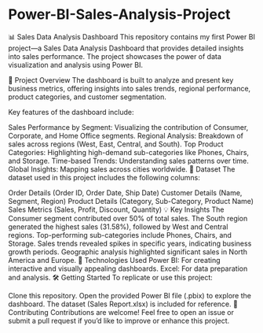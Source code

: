 # Power-BI-Sales-Analysis-Project
📊 Sales Data Analysis Dashboard
This repository contains my first Power BI project—a Sales Data Analysis Dashboard that provides detailed insights into sales performance. The project showcases the power of data visualization and analysis using Power BI.

📌 Project Overview
The dashboard is built to analyze and present key business metrics, offering insights into sales trends, regional performance, product categories, and customer segmentation.

Key features of the dashboard include:

Sales Performance by Segment: Visualizing the contribution of Consumer, Corporate, and Home Office segments.
Regional Analysis: Breakdown of sales across regions (West, East, Central, and South).
Top Product Categories: Highlighting high-demand sub-categories like Phones, Chairs, and Storage.
Time-based Trends: Understanding sales patterns over time.
Global Insights: Mapping sales across cities worldwide.
📂 Dataset
The dataset used in this project includes the following columns:

Order Details (Order ID, Order Date, Ship Date)
Customer Details (Name, Segment, Region)
Product Details (Category, Sub-Category, Product Name)
Sales Metrics (Sales, Profit, Discount, Quantity)
💡 Key Insights
The Consumer segment contributed over 50% of total sales.
The South region generated the highest sales (31.58%), followed by West and Central regions.
Top-performing sub-categories include Phones, Chairs, and Storage.
Sales trends revealed spikes in specific years, indicating business growth periods.
Geographic analysis highlighted significant sales in North America and Europe.
🚀 Technologies Used
Power BI: For creating interactive and visually appealing dashboards.
Excel: For data preparation and analysis.
🛠️ Getting Started
To replicate or use this project:

Clone this repository.
Open the provided Power BI file (.pbix) to explore the dashboard.
The dataset (Sales Report.xlsx) is included for reference.
🤝 Contributing
Contributions are welcome! Feel free to open an issue or submit a pull request if you’d like to improve or enhance this project.
